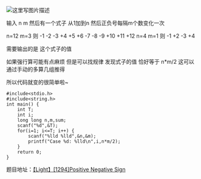 ![这里写图片描述](http://img.blog.csdn.net/20151226222342805)

输入 n m
然后有一个式子
从1加到n 然后正负号每隔m个数变化一次

n=12 m=3 则
-1 -2 -3 +4 +5 +6 -7 -8 -9 +10 +11 +12
n=4 m=1 则
-1 +2 -3 +4

需要输出的是
这个式子的值

如果强行算可能有点麻烦
但是可以找规律
发现式子的值
恰好等于 n*m/2
这可以通过手动的多算几组推得

所以代码就变的很简单啦~

```
#include<stdio.h>
#include<string.h>
int main() {
	int T;
	int i;
	long long n,m,sum;
	scanf("%d",&T);
	for(i=1; i<=T; i++) {
		scanf("%lld %lld",&n,&m);
		printf("Case %d: %lld\n",i,n*m/2);
	}
	return 0;
}
```


题目地址：[【Light】[1294]Positive Negative Sign](http://lightoj.com/volume_showproblem.php?problem=1294)